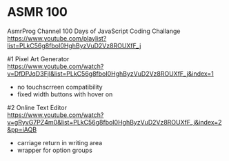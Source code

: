 # ASMR 100
AsmrProg Channel 100 Days of JavaScript Coding Challange      
https://www.youtube.com/playlist?list=PLkC56g8fboI0HghByzVuD2Vz8ROUXfF_j

#1 Pixel Art Generator  
https://www.youtube.com/watch?v=DfDPJqD3FjI&list=PLkC56g8fboI0HghByzVuD2Vz8ROUXfF_j&index=1   
- no touchscrreen compatibility
- fixed width buttons with hover on                   

#2 Online Text Editor                   
https://www.youtube.com/watch?v=gRyvG7PZ4m0&list=PLkC56g8fboI0HghByzVuD2Vz8ROUXfF_j&index=2&pp=iAQB
+ carriage return in writing area
+ wrapper for option groups
